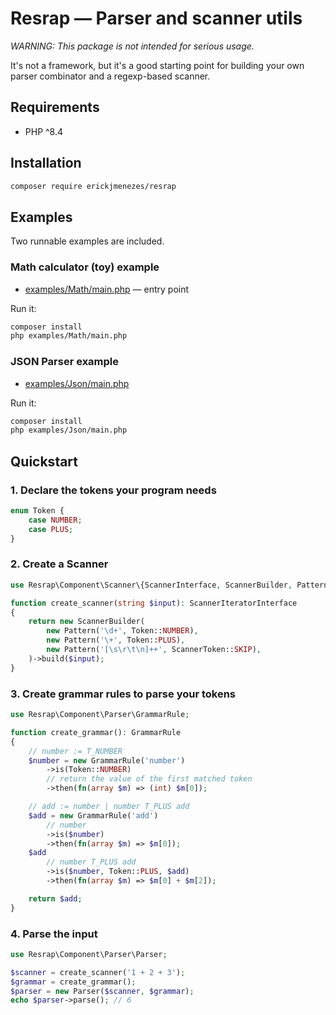 # Resrap — Parser and scanner utils

*WARNING: This package is not intended for serious usage.*

It's not a framework, but it's a good starting point for building your own parser combinator and a regexp-based scanner.

## Requirements
- PHP ^8.4

## Installation
```bash
composer require erickjmenezes/resrap
```

## Examples
Two runnable examples are included.

### Math calculator (toy) example
- [examples/Math/main.php](./examples/Math/main.php) — entry point

Run it:

```bash
composer install
php examples/Math/main.php
```

### JSON Parser example
- [examples/Json/main.php](./examples/Json/main.php)

Run it:

```bash
composer install
php examples/Json/main.php
```

## Quickstart
### 1. Declare the tokens your program needs
```php
enum Token {
    case NUMBER;
    case PLUS;
}
```

### 2. Create a Scanner
```php
use Resrap\Component\Scanner\{ScannerInterface, ScannerBuilder, Pattern, ScannerToken};

function create_scanner(string $input): ScannerIteratorInterface
{
    return new ScannerBuilder(
        new Pattern('\d+', Token::NUMBER),
        new Pattern('\+', Token::PLUS),
        new Pattern('[\s\r\t\n]++', ScannerToken::SKIP),
    )->build($input);
}
```

### 3. Create grammar rules to parse your tokens

```php
use Resrap\Component\Parser\GrammarRule;

function create_grammar(): GrammarRule
{
    // number := T_NUMBER
    $number = new GrammarRule('number')
        ->is(Token::NUMBER)
        // return the value of the first matched token
        ->then(fn(array $m) => (int) $m[0]);

    // add := number | number T_PLUS add
    $add = new GrammarRule('add')
        // number
        ->is($number)
        ->then(fn(array $m) => $m[0]);
    $add
        // number T_PLUS add
        ->is($number, Token::PLUS, $add)
        ->then(fn(array $m) => $m[0] + $m[2]);

    return $add;
}
```

### 4. Parse the input

```php
use Resrap\Component\Parser\Parser;

$scanner = create_scanner('1 + 2 + 3');
$grammar = create_grammar();
$parser = new Parser($scanner, $grammar);
echo $parser->parse(); // 6
```

